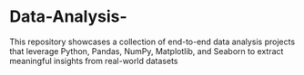 # Data-Analysis-
This repository showcases a collection of end-to-end data analysis projects that leverage Python, Pandas, NumPy, Matplotlib, and Seaborn to extract meaningful insights from real-world datasets
